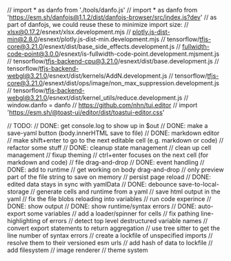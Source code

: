 // import * as danfo from './tools/danfo.js'
// import * as danfo from 'https://esm.sh/danfojs@1.1.2/dist/danfojs-browser/src/index.js?dev'
    // as part of danfojs, we could reuse these to minimize import size:
        // xlsx@0.17.2/esnext/xlsx.development.mjs
        // plotly.js-dist-min@2.8.0/esnext/plotly.js-dist-min.development.mjs
        // tensorflow/tfjs-core@3.21.0/esnext/dist/base_side_effects.development.js
        // fullwidth-code-point@3.0.0/esnext/is-fullwidth-code-point.development.mjsment.js
        // tensorflow/tfjs-backend-cpu@3.21.0/esnext/dist/base.development.js
        // tensorflow/tfjs-backend-webgl@3.21.0/esnext/dist/kernels/AddN.development.js
        // tensorflow/tfjs-core@3.21.0/esnext/dist/ops/image/non_max_suppression.development.js
        // tensorflow/tfjs-backend-webgl@3.21.0/esnext/dist/kernel_utils/reduce.development.js
// window.danfo = danfo
// https://github.com/nhn/tui.editor
// import 'https://esm.sh/@toast-ui/editor/dist/toastui-editor.css'

// TODO:
    // DONE: get console.log to show up in $out
    // DONE: make a save-yaml button  (body.innerHTML save to file)
    // DONE: markdown editor
        // make shift+enter to go to the next editable cell (e.g. markdown or code)
    // refactor some stuff
        // DONE: cleanup state management
        // clean up cell management
        // fixup theming
        // ctrl+enter focuses on the next cell (for markdown and code)
    // file drag-and-drop
        // DONE: event handling
        // DONE: add to runtime
        // get working on body drag-and-drop
        // only preview part of the file string to save on memory
    // persist page reload
        // DONE: edited data stays in sync with yamlData
        // DONE: debounce save-to-local-storage
        // generate cells and runtime from a yaml
        // save html output in the yaml
        // fix the file blobs reloading into variables
    // run code experince
        // DONE: show output
        // DONE: show runtime/syntax errors
        // DONE: auto-export some variables
        // add a loader/spinner for cells
        // fix pathing line-highlighting of errors
        // detect top level destructured variable names
        // convert export statements to return aggregation
        // use tree sitter to get the line number of syntax errors
    // create a lockfile of unspecified imports
        // resolve them to their versioned esm urls
        // add hash of data to lockfile
    // add filesystem
    // image renderer
    // theme system
